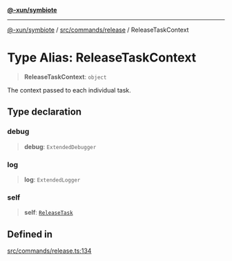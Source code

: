 [**@-xun/symbiote**](../../../../README.md)

***

[@-xun/symbiote](../../../../README.md) / [src/commands/release](../README.md) / ReleaseTaskContext

# Type Alias: ReleaseTaskContext

> **ReleaseTaskContext**: `object`

The context passed to each individual task.

## Type declaration

### debug

> **debug**: `ExtendedDebugger`

### log

> **log**: `ExtendedLogger`

### self

> **self**: [`ReleaseTask`](ReleaseTask.md)

## Defined in

[src/commands/release.ts:134](https://github.com/Xunnamius/symbiote/blob/26e756362a16f050e03cef2c4c582d94e29614cd/src/commands/release.ts#L134)
